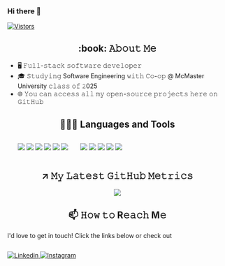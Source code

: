 ### Hi there 👋


<a href="https://github.com/marmanios"><img alt="Vistors" title="Github Vistors" src ="https://my-github-vistor-counter.herokuapp.com/"></a>

<h2 align="center"> :book: 𝙰𝚋𝚘𝚞𝚝 𝙼𝚎 </h2>

- 🖥 𝙵𝚞𝚕𝚕-𝚜𝚝𝚊𝚌𝚔 𝚜𝚘𝚏𝚝𝚠𝚊𝚛𝚎 𝚍𝚎𝚟𝚎𝚕𝚘𝚙𝚎𝚛
- 🎓 𝚂𝚝𝚞𝚍𝚢𝚒𝚗𝚐 Software Engineering 𝚠𝚒𝚝𝚑 𝙲𝚘-𝚘𝚙 @ McMaster University 𝚌𝚕𝚊𝚜𝚜 𝚘𝚏 𝟸025
- 🌐 𝚈𝚘𝚞 𝚌𝚊𝚗 𝚊𝚌𝚌𝚎𝚜𝚜 𝚊𝚕𝚕 𝚖𝚢 𝚘𝚙𝚎𝚗-𝚜𝚘𝚞𝚛𝚌𝚎 𝚙𝚛𝚘𝚓𝚎𝚌𝚝𝚜 𝚑𝚎𝚛𝚎 𝚘𝚗 𝙶𝚒𝚝𝙷𝚞𝚋

<h2 align="center"> 👨🏻‍💻 Languages and Tools </h2>

<ul style="display: inline-block;" align="center">
  <img src="https://img.shields.io/badge/C%23-239120?style=for-the-badge&logo=c-sharp&logoColor=white" />
  <img src="https://img.shields.io/badge/Python-3776AB?style=for-the-badge&logo=python&logoColor=white" />
  <img src="https://img.shields.io/badge/CSS3-1572B6?style=for-the-badge&logo=css3&logoColor=white" />
  <img src="https://img.shields.io/badge/java-%23ED8B00.svg?style=for-the-badge&logo=java&logoColor=white" />
  <img src="https://img.shields.io/badge/HTML5-E34F26?style=for-the-badge&logo=html5&logoColor=white" />
  <img src="https://img.shields.io/badge/javascript-%23323330.svg?style=for-the-badge&logo=javascript&logoColor=%23F7DF1E" />
  
</ul>

<ul style="display: inline-block;" align="center">
  <img src="https://img.shields.io/badge/nVIDIA-%2376B900.svg?style=for-the-badge&logo=nVIDIA&logoColor=white"/> 
  <img src="https://img.shields.io/badge/Windows-0078D6?style=for-the-badge&logo=windows&logoColor=white"/>
  <img src="https://img.shields.io/badge/Linux-FCC624?style=for-the-badge&logo=linux&logoColor=black"/>
  <img src="https://img.shields.io/badge/adobe-%23FF0000.svg?style=for-the-badge&logo=adobe&logoColor=white"/>
  <img src="https://img.shields.io/badge/github-%23121011.svg?style=for-the-badge&logo=github&logoColor=white"/> 

</ul>

<h2 align="center"> ↗️ 𝙼𝚢 𝙻𝚊𝚝𝚎𝚜𝚝 𝙶𝚒𝚝𝙷𝚞𝚋 𝙼𝚎𝚝𝚛𝚒𝚌𝚜 </h2>

<div align="center" width="100%">
<img src="https://github-readme-stats.vercel.app/api?username=marmanios&count_private=true&show_icons=true&include_all_commits=true&hide=stars&hide_rank=true&hide_border=true&theme=dark" ">
<!--- <img src="https://github-readme-stats.vercel.app/api/top-langs/?username=AymanAkhras&layout=compact&langs_count=6&hide_border=true&theme=dark"> --> 
</div>
<p></p>

<h2 align="center"> 📫 𝙷𝚘𝚠 𝚝𝚘 R𝚎𝚊𝚌𝚑 M𝚎 </h2>

I'd love to get in touch! Click the links below or check out

<List2 style="display: inline-block;" align="left">
  
  <a href="https://www.linkedin.com/in/maged-armanios/"><img alt="Linkedin" title="Linkedin Profile" src ="https://img.shields.io/badge/LinkedIn-0077B5?style=for-the-badge&logo=linkedin&logoColor=whit">
  </a>
  <a href="https://www.instagram.com/maged_armanios/"><img alt="Instagram" title="Instagram Profile" src ="https://img.shields.io/badge/Instagram-E4405F?style=for-the-badge&logo=instagram&logoColor=white">
  </a>

</List2>
